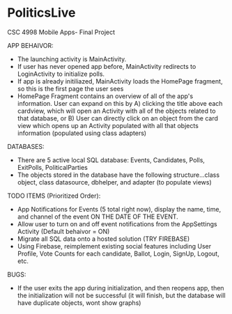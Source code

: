 # PoliticsLive
CSC 4998 Mobile Apps- Final Project

APP BEHAIVOR:
- The launching activity is MainActivity.
- If user has never opened app before, MainActivity redirects to LoginActivity to initialize polls.
- If app is already initiliazed, MainActivity loads the HomePage fragment, so this is the first page the user sees
- HomePage Fragment contains an overview of all of the app's information.  User can expand on this by A) clicking the title above each cardview, which will open an Activity with all of the objects related to that database, or B) User can directly click on an object from the card view which opens up an Activity populated with all that objects information (populated using class adapters)

DATABASES:
- There are 5 active local SQL database: Events, Candidates, Polls, ExitPolls, PoliticalParties
- The objects stored in the database have the following structure...class object, class datasource, dbhelper, and adapter (to populate views)


TODO ITEMS (Prioritized Order):
- App Notifications for Events (5 total right now), display the name, time, and channel of the event ON THE DATE OF THE EVENT.
- Allow user to turn on and off event notifications from the AppSettings Activity (Default behaivor = ON)
- Migrate all SQL data onto a hosted solution (TRY FIREBASE)
- Using Firebase, reimplement existing social features including User Profile, Vote Counts for each candidate, Ballot, Login, SignUp, Logout, etc.

BUGS:
- If the user exits the app during initialization, and then reopens app, then the initialization will not be successful (it will finish, but the database will have duplicate objects, wont show graphs)
